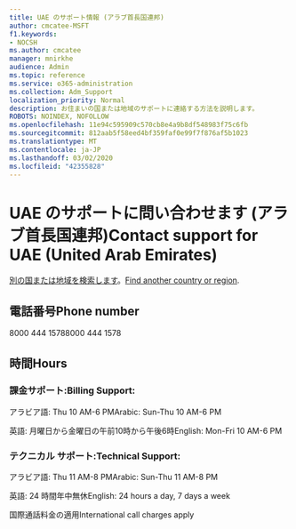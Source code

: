 ```yaml
---
title: UAE のサポート情報 (アラブ首長国連邦)
author: cmcatee-MSFT
f1.keywords:
- NOCSH
ms.author: cmcatee
manager: mnirkhe
audience: Admin
ms.topic: reference
ms.service: o365-administration
ms.collection: Adm_Support
localization_priority: Normal
description: お住まいの国または地域のサポートに連絡する方法を説明します。
ROBOTS: NOINDEX, NOFOLLOW
ms.openlocfilehash: 11e94c595909c570cb8e4a9b8df548983f75c6fb
ms.sourcegitcommit: 812aab5f58eed4bf359faf0e99f7f876af5b1023
ms.translationtype: MT
ms.contentlocale: ja-JP
ms.lasthandoff: 03/02/2020
ms.locfileid: "42355828"
---
```

# <a name="contact-support-for-uae-united-arab-emirates"></a><span data-ttu-id="b3bae-103">UAE のサポートに問い合わせます (アラブ首長国連邦)</span><span class="sxs-lookup"><span data-stu-id="b3bae-103">Contact support for UAE (United Arab Emirates)</span></span>

<span data-ttu-id="b3bae-104">[別の国または地域を検索します](../contact-support-for-business-products.md)。</span><span class="sxs-lookup"><span data-stu-id="b3bae-104">[Find another country or region](../contact-support-for-business-products.md).</span></span>

## <a name="phone-number"></a><span data-ttu-id="b3bae-105">電話番号</span><span class="sxs-lookup"><span data-stu-id="b3bae-105">Phone number</span></span>
<span data-ttu-id="b3bae-106">8000 444 1578</span><span class="sxs-lookup"><span data-stu-id="b3bae-106">8000 444 1578</span></span>

## <a name="hours"></a><span data-ttu-id="b3bae-107">時間</span><span class="sxs-lookup"><span data-stu-id="b3bae-107">Hours</span></span>
### <a name="billing-support"></a><span data-ttu-id="b3bae-108">課金サポート:</span><span class="sxs-lookup"><span data-stu-id="b3bae-108">Billing Support:</span></span>

<span data-ttu-id="b3bae-109">アラビア語: Thu 10 AM-6 PM</span><span class="sxs-lookup"><span data-stu-id="b3bae-109">Arabic: Sun-Thu 10 AM-6 PM</span></span>

<span data-ttu-id="b3bae-110">英語: 月曜日から金曜日の午前10時から午後6時</span><span class="sxs-lookup"><span data-stu-id="b3bae-110">English: Mon-Fri 10 AM-6 PM</span></span>

### <a name="technical-support"></a><span data-ttu-id="b3bae-111">テクニカル サポート:</span><span class="sxs-lookup"><span data-stu-id="b3bae-111">Technical Support:</span></span>

<span data-ttu-id="b3bae-112">アラビア語: Thu 11 AM-8 PM</span><span class="sxs-lookup"><span data-stu-id="b3bae-112">Arabic: Sun-Thu 11 AM-8 PM</span></span>

<span data-ttu-id="b3bae-113">英語: 24 時間年中無休</span><span class="sxs-lookup"><span data-stu-id="b3bae-113">English: 24 hours a day, 7 days a week</span></span>

<span data-ttu-id="b3bae-114">国際通話料金の適用</span><span class="sxs-lookup"><span data-stu-id="b3bae-114">International call charges apply</span></span>
